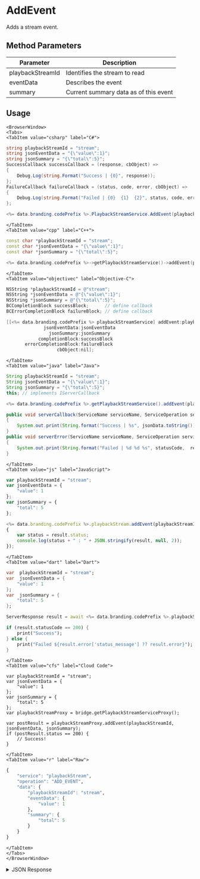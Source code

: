 # AddEvent

Adds a stream event.

<PartialServop service_name="playbackStream" operation_name="ADD_EVENT" />

## Method Parameters
Parameter | Description
--------- | -----------
playbackStreamId | Identifies the stream to read
eventData | Describes the event
summary | Current summary data as of this event

## Usage

```mdx-code-block
<BrowserWindow>
<Tabs>
<TabItem value="csharp" label="C#">
```

```csharp
string playbackStreamId = "stream";
string jsonEventData = "{\"value\":1}";
string jsonSummary = "{\"total\":5}";
SuccessCallback successCallback = (response, cbObject) =>
{
    Debug.Log(string.Format("Success | {0}", response));
};
FailureCallback failureCallback = (status, code, error, cbObject) =>
{
    Debug.Log(string.Format("Failed | {0}  {1}  {2}", status, code, error));
};

<%= data.branding.codePrefix %>.PlaybackStreamService.AddEvent(playbackStreamId, jsonEventData, jsonSummary, successCallback, failureCallback);
```

```mdx-code-block
</TabItem>
<TabItem value="cpp" label="C++">
```

```cpp
const char *playbackStreamId = "stream";
const char *jsonEventData = "{\"value\":1}";
const char *jsonSummary = "{\"total\":5}";

<%= data.branding.codePrefix %>->getPlaybackStreamService()->addEvent(playbackStreamId, jsonEventData, jsonSummary, this);
```

```mdx-code-block
</TabItem>
<TabItem value="objectivec" label="Objective-C">
```

```objectivec
NSString *playbackStreamId = @"stream";
NSString *jsonEventData = @"{\"value\":1}";
NSString *jsonSummary = @"{\"total\":5}";
BCCompletionBlock successBlock;      // define callback
BCErrorCompletionBlock failureBlock; // define callback

[[<%= data.branding.codePrefix %> playbackStreamService] addEvent:playbackStreamId
              jsonEventData:jsonEventData
                jsonSummary:jsonSummary
            completionBlock:successBlock
       errorCompletionBlock:failureBlock
                   cbObject:nil];
```

```mdx-code-block
</TabItem>
<TabItem value="java" label="Java">
```

```java
String playbackStreamId = "stream";
String jsonEventData = "{\"value\":1}";
String jsonSummary = "{\"total\":5}";
this; // implements IServerCallback

<%= data.branding.codePrefix %>.getPlaybackStreamService().addEvent(playbackStreamId, jsonEventData, jsonSummary, this);

public void serverCallback(ServiceName serviceName, ServiceOperation serviceOperation, JSONObject jsonData)
{
    System.out.print(String.format("Success | %s", jsonData.toString()));
}
public void serverError(ServiceName serviceName, ServiceOperation serviceOperation, int statusCode, int reasonCode, String jsonError)
{
    System.out.print(String.format("Failed | %d %d %s", statusCode,  reasonCode, jsonError.toString()));
}
```

```mdx-code-block
</TabItem>
<TabItem value="js" label="JavaScript">
```

```javascript
var playbackStreamId = "stream";
var jsonEventData = {
    "value": 1
};
var jsonSummary = {
    "total": 5
};

<%= data.branding.codePrefix %>.playbackStream.addEvent(playbackStreamId, jsonEventData, jsonSummary, result =>
{
	var status = result.status;
	console.log(status + " : " + JSON.stringify(result, null, 2));
});
```

```mdx-code-block
</TabItem>
<TabItem value="dart" label="Dart">
```

```dart
var  playbackStreamId = "stream";
var  jsonEventData = {
    "value": 1
};
var  jsonSummary = {
    "total": 5
};

ServerResponse result = await <%= data.branding.codePrefix %>.playbackStreamService.addEvent(playbackStreamId:playbackStreamId, jsonEventData:jsonEventData, jsonSummary:jsonSummary);

if (result.statusCode == 200) {
    print("Success");
} else {
    print("Failed ${result.error['status_message'] ?? result.error}");
}
```

```mdx-code-block
</TabItem>
<TabItem value="cfs" label="Cloud Code">
```

```cfscript
var playbackStreamId = "stream";
var jsonEventData = {
    "value": 1
};
var jsonSummary = {
    "total": 5
};
var playbackStreamProxy = bridge.getPlaybackStreamServiceProxy();

var postResult = playbackStreamProxy.addEvent(playbackStreamId, jsonEventData, jsonSummary);
if (postResult.status == 200) {
    // Success!
}
```

```mdx-code-block
</TabItem>
<TabItem value="r" label="Raw">
```

```r
{
	"service": "playbackStream",
	"operation": "ADD_EVENT",
	"data": {
		"playbackStreamId": "stream",
		"eventData": {
			"value": 1
		},
		"summary": {
			"total": 5
		}
	}
}
```

```mdx-code-block
</TabItem>
</Tabs>
</BrowserWindow>
```

<details>
<summary>JSON Response</summary>

```json
{
    "status" : 200,
    "data" : null
}
```
</details>

